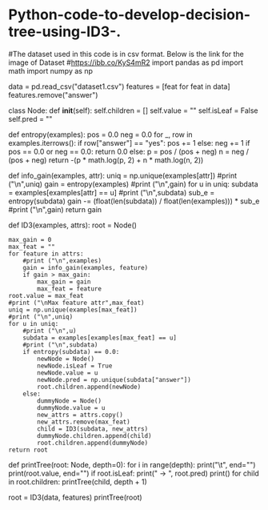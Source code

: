 # Python-code-to-develop-decision-tree-using-ID3-.
#The dataset used in this code is in csv format. Below is the link for the image of Dataset 
#https://ibb.co/KyS4mR2
import pandas as pd
import math
import numpy as np

data = pd.read_csv("dataset1.csv")
features = [feat for feat in data]
features.remove("answer")

class Node:
    def __init__(self):
        self.children = []
        self.value = ""
        self.isLeaf = False
        self.pred = ""

def entropy(examples):
    pos = 0.0
    neg = 0.0
    for _, row in examples.iterrows():
        if row["answer"] == "yes":
            pos += 1
        else:
            neg += 1
    if pos == 0.0 or neg == 0.0:
        return 0.0
    else:
        p = pos / (pos + neg)
        n = neg / (pos + neg)
        return -(p * math.log(p, 2) + n * math.log(n, 2))

def info_gain(examples, attr):
    uniq = np.unique(examples[attr])
    #print ("\n",uniq)
    gain = entropy(examples)
    #print ("\n",gain)
    for u in uniq:
        subdata = examples[examples[attr] == u]
        #print ("\n",subdata)
        sub_e = entropy(subdata)
        gain -= (float(len(subdata)) / float(len(examples))) * sub_e
        #print ("\n",gain)
    return gain

def ID3(examples, attrs):
    root = Node()

    max_gain = 0
    max_feat = ""
    for feature in attrs:
        #print ("\n",examples)
        gain = info_gain(examples, feature)
        if gain > max_gain:
            max_gain = gain
            max_feat = feature
    root.value = max_feat
    #print ("\nMax feature attr",max_feat)
    uniq = np.unique(examples[max_feat])
    #print ("\n",uniq)
    for u in uniq:
        #print ("\n",u)
        subdata = examples[examples[max_feat] == u]
        #print ("\n",subdata)
        if entropy(subdata) == 0.0:
            newNode = Node()
            newNode.isLeaf = True
            newNode.value = u
            newNode.pred = np.unique(subdata["answer"])
            root.children.append(newNode)
        else:
            dummyNode = Node()
            dummyNode.value = u
            new_attrs = attrs.copy()
            new_attrs.remove(max_feat)
            child = ID3(subdata, new_attrs)
            dummyNode.children.append(child)
            root.children.append(dummyNode)
    return root

def printTree(root: Node, depth=0):
    for i in range(depth):
        print("\t", end="")
    print(root.value, end="")
    if root.isLeaf:
        print(" -> ", root.pred)
    print()
    for child in root.children:
        printTree(child, depth + 1)

root = ID3(data, features)
printTree(root)
